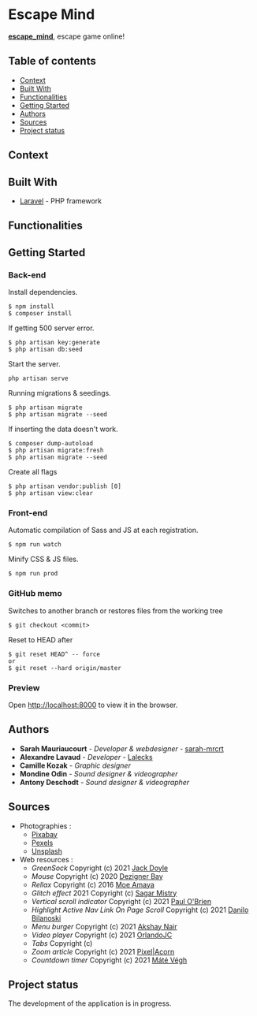 # Escape Mind
**[escape_mind](https://escapemind.sarahmauriaucourt.fr/)**, escape game online!

## Table of contents
* [Context](#context)
* [Built With](#built-with)
* [Functionalities](#functionalities)
* [Getting Started](#getting-started)
* [Authors](#authors)
* [Sources](#sources)
* [Project status](#project-status)

## Context

## Built With

* [Laravel](https://laravel.com/) - PHP framework

## Functionalities

## Getting Started
### Back-end
Install dependencies.
```
$ npm install
$ composer install
```

If getting 500 server error.
```
$ php artisan key:generate
$ php artisan db:seed
```

Start the server.
```
php artisan serve
```

Running migrations & seedings.
```shell
$ php artisan migrate
$ php artisan migrate --seed
```

If inserting the data doesn't work.

```shell
$ composer dump-autoload 
$ php artisan migrate:fresh
$ php artisan migrate --seed
```

Create all flags
```shell
$ php artisan vendor:publish [0]
$ php artisan view:clear
```

### Front-end
Automatic compilation of Sass and JS at each registration.
```shell
$ npm run watch
```

Minify CSS & JS files.
```shell
$ npm run prod
```

### GitHub memo
Switches to another branch or restores files from the working tree
```shell
$ git checkout <commit>
```

Reset to HEAD after
```shell
$ git reset HEAD^ -- force
or
$ git reset --hard origin/master
```

### Preview
Open [http://localhost:8000](http://localhost:8000) to view it in the browser.


## Authors
* **Sarah Mauriaucourt** - *Developer & webdesigner* - [sarah-mrcrt](https://github.com/sarah-mrcrt)
* **Alexandre Lavaud** - *Developer* - [Lalecks](https://github.com/Lalecks)
* **Camille Kozak** - *Graphic designer*
* **Mondine Odin** - *Sound designer & videographer* 
* **Antony Deschodt** - *Sound designer & videographer*

## Sources
* Photographies : 
    - [Pixabay](https://pixabay.com/)
    - [Pexels](https://www.pexels.com/)
    - [Unsplash](https://unsplash.com/)
* Web resources :
    - *GreenSock* Copyright (c) 2021 [Jack Doyle](https://greensock.com/standard-license)
    - *Mouse* Copyright (c) 2020 [Dezigner Bay](https://www.youtube.com/watch?v=_UR74tkspqc)
    - *Rellax* Copyright (c) 2016 [Moe Amaya](https://github.com/dixonandmoe/rellax)
    - *Glitch effect* 2021 Copyright (c) [Sagar Mistry](https://codepen.io/sbmistry/pen/LYPZYMy)
    - *Vertical scroll indicator* Copyright (c) 2021 [Paul O'Brien](https://codepen.io/paulobrien/pen/JWdoXm)
    - *Highlight Active Nav Link On Page Scroll* Copyright (c) 2021 [Danilo Bilanoski](https://codepen.io/dbilanoski/pen/LabpzG)
    - *Menu burger* Copyright (c) 2021 [Akshay Nair](https://codepen.io/phenax/pen/Wrjgmx)
    - *Video player* Copyright (c) 2021 [OrlandoJC](https://github.com/OrlandoJC/videoPlayer)
    - *Tabs* Copyright (c)
    - *Zoom article* Copyright (c) 2021 [Pixel|Acorn](https://codepen.io/pixelacorn/pen/eNObea)    
    - *Countdown timer* Copyright (c) 2021 [Máté Végh](https://codepen.io/matevegh/pen/GZVqLL)

## Project status
The development of the application is in progress.